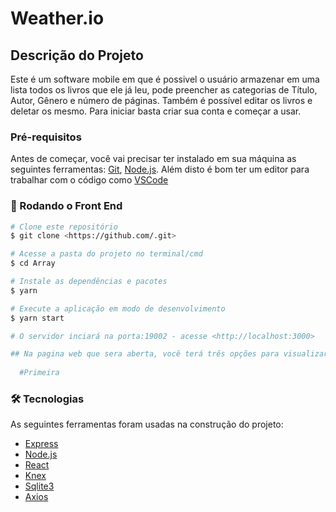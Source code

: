 # Weather.io

## Descrição do Projeto

Este é um software mobile em que é possivel o usuário armazenar em uma lista todos os livros que ele já leu, pode preencher as categorias de Título, Autor, Gênero e número de páginas. Também é possível editar os livros e deletar os mesmo. Para iniciar basta criar sua conta e começar a usar.

### Pré-requisitos

Antes de começar, você vai precisar ter instalado em sua máquina as seguintes ferramentas:
[Git](https://git-scm.com), [Node.js](https://nodejs.org/en/). 
Além disto é bom ter um editor para trabalhar com o código como [VSCode](https://code.visualstudio.com/)

### 🎲 Rodando o Front End

```bash
# Clone este repositório
$ git clone <https://github.com/.git>

# Acesse a pasta do projeto no terminal/cmd
$ cd Array

# Instale as dependências e pacotes
$ yarn

# Execute a aplicação em modo de desenvolvimento
$ yarn start

# O servidor inciará na porta:19002 - acesse <http://localhost:3000>

## Na pagina web que sera aberta, você terá três opções para visualizar o app
  
  #Primeira
```
### 🛠 Tecnologias

As seguintes ferramentas foram usadas na construção do projeto:

- [Express](https://expressjs.com/pt-br/)
- [Node.js](https://nodejs.org/en/)
- [React](https://pt-br.reactjs.org/)
- [Knex](http://knexjs.org)
- [Sqlite3](https://www.sqlite.org/index.html)
- [Axios](https://www.npmjs.com/package/axios)
